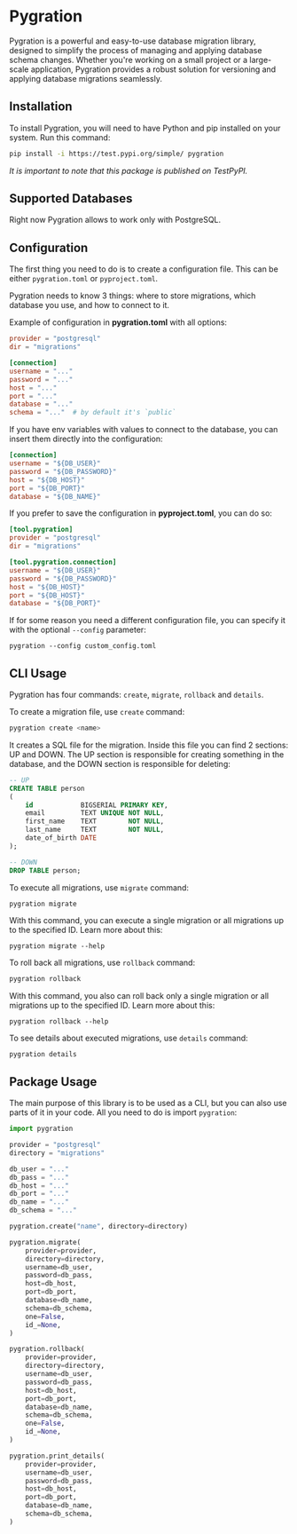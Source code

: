 # Pygration

Pygration is a powerful and easy-to-use database migration library, designed to
simplify the process of managing and applying database schema changes. Whether
you're working on a small project or a large-scale application, Pygration
provides a robust solution for versioning and applying database migrations
seamlessly.

## Installation

To install Pygration, you will need to have Python and pip installed on your
system. Run this command:

```bash
pip install -i https://test.pypi.org/simple/ pygration
```

_It is important to note that this package is published on TestPyPI._

## Supported Databases

Right now Pygration allows to work only with PostgreSQL.

## Configuration

The first thing you need to do is to create a configuration file. This can be
either `pygration.toml` or `pyproject.toml`.

Pygration needs to know 3 things: where to store migrations, which database you
use, and how to connect to it.

Example of configuration in **pygration.toml** with all options:

```toml
provider = "postgresql"
dir = "migrations"

[connection]
username = "..."
password = "..."
host = "..."
port = "..."
database = "..."
schema = "..."  # by default it's `public`
```

If you have env variables with values to connect to the database, you can insert
them directly into the configuration:

```toml
[connection]
username = "${DB_USER}"
password = "${DB_PASSWORD}"
host = "${DB_HOST}"
port = "${DB_PORT}"
database = "${DB_NAME}"
```

If you prefer to save the configuration in **pyproject.toml**, you can do so:

```toml
[tool.pygration]
provider = "postgresql"
dir = "migrations"

[tool.pygration.connection]
username = "${DB_USER}"
password = "${DB_PASSWORD}"
host = "${DB_HOST}"
port = "${DB_HOST}"
database = "${DB_PORT}"
```

If for some reason you need a different configuration file, you can
specify it with the optional `--config` parameter:

```shell
pygration --config custom_config.toml
```

## CLI Usage

Pygration has four commands: `create`, `migrate`, `rollback` and `details`.

To create a migration file, use `create` command:

```bash
pygration create <name>
```

It creates a SQL file for the migration. Inside this file you can find 2
sections: UP and DOWN. The UP section is responsible for creating something in
the database, and the DOWN section is responsible for deleting:

```sql
-- UP
CREATE TABLE person
(
    id            BIGSERIAL PRIMARY KEY,
    email         TEXT UNIQUE NOT NULL,
    first_name    TEXT        NOT NULL,
    last_name     TEXT        NOT NULL,
    date_of_birth DATE
);

-- DOWN
DROP TABLE person;
```

To execute all migrations, use `migrate` command:

```bash
pygration migrate
```

With this command, you can execute a single migration or all migrations up to
the specified ID. Learn more about this:

```shell
pygration migrate --help
```

To roll back all migrations, use `rollback` command:

```bash
pygration rollback
```

With this command, you also can roll back only a single migration or all
migrations up to the specified ID. Learn more about this:

```shell
pygration rollback --help
```

To see details about executed migrations, use `details` command:

```shell
pygration details
```

## Package Usage

The main purpose of this library is to be used as a CLI, but you can also use
parts of it in your code. All you need to do is import `pygration`:

```python
import pygration

provider = "postgresql"
directory = "migrations"

db_user = "..."
db_pass = "..."
db_host = "..."
db_port = "..."
db_name = "..."
db_schema = "..."

pygration.create("name", directory=directory)

pygration.migrate(
    provider=provider,
    directory=directory,
    username=db_user,
    password=db_pass,
    host=db_host,
    port=db_port,
    database=db_name,
    schema=db_schema,
    one=False,
    id_=None,
)

pygration.rollback(
    provider=provider,
    directory=directory,
    username=db_user,
    password=db_pass,
    host=db_host,
    port=db_port,
    database=db_name,
    schema=db_schema,
    one=False,
    id_=None,
)

pygration.print_details(
    provider=provider,
    username=db_user,
    password=db_pass,
    host=db_host,
    port=db_port,
    database=db_name,
    schema=db_schema,
)
```
